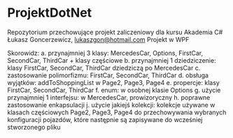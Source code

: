 # ProjektDotNet
Repozytorium przechowujące projekt zaliczeniowy dla kursu Akademia C#
Łukasz Goncerzewicz, lukaszgon@hotmail.com
Projekt w WPF

Skorowidz:
		a. przynajmniej 3 klasy:
			MercedesCar, Options, FirstCar, SecondCar, ThirdCar + klasy częściowe
		b. przynajmniej 1 dziedziczenie:
			klasy FirstCar, SecondCar, ThirdCar dziedziczą po MercedesCar
		c. zastosowanie polimorfizmu:
			FirstCar, SecondCar, ThirdCar
		d. obsługa wyjątków:
			addToShoppingList w Page2, Page3, Page4
		e. propercje:
			klasy FirstCar, SecondCar, ThirdCar
		f. enum:
			w osobnej klasie Options
		g. użycie przynajmniej 1 interfejsu:
			w MercedesCar, prowizoryczny 
		h. poprawne zastosowanie enkapsulacji
		j. użycie jakiejś kolekcji:
			kolekcje używane w klasach częściowych Page2, Page3, Page4
			do przechowywania wybranych konfiguracji pojazdów, 
			które następnie są zapisywane do wcześniej stworzonego pliku
